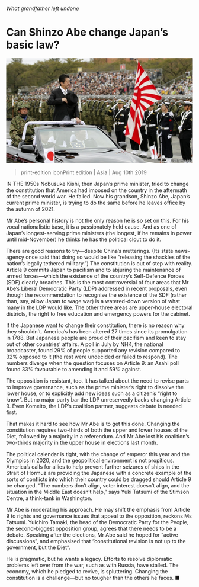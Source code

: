 ###### What grandfather left undone

# Can Shinzo Abe change Japan’s basic law? 

![image](images/20190810_ASP002.jpg) 

> print-edition iconPrint edition | Asia | Aug 10th 2019 

IN THE 1950s Nobusuke Kishi, then Japan’s prime minister, tried to change the constitution that America had imposed on the country in the aftermath of the second world war. He failed. Now his grandson, Shinzo Abe, Japan’s current prime minister, is trying to do the same before he leaves office by the autumn of 2021. 

Mr Abe’s personal history is not the only reason he is so set on this. For his vocal nationalistic base, it is a passionately held cause. And as one of Japan’s longest-serving prime ministers (the longest, if he remains in power until mid-November) he thinks he has the political clout to do it. 

There are good reasons to try—despite China’s mutterings. (Its state news-agency once said that doing so would be like “releasing the shackles of the nation’s legally tethered military.”) The constitution is out of step with reality. Article 9 commits Japan to pacifism and to abjuring the maintenance of armed forces—which the existence of the country’s Self-Defence Forces (SDF) clearly breaches. This is the most controversial of four areas that Mr Abe’s Liberal Democratic Party (LDP) addressed in recent proposals, even though the recommendation to recognise the existence of the SDF (rather than, say, allow Japan to wage war) is a watered-down version of what many in the LDP would like. The other three areas are upper-house electoral districts, the right to free education and emergency powers for the cabinet. 

If the Japanese want to change their constitution, there is no reason why they shouldn’t. America’s has been altered 27 times since its promulgation in 1788. But Japanese people are proud of their pacifism and keen to stay out of other countries’ affairs. A poll in July by NHK, the national broadcaster, found 29% of people supported any revision compared to 32% opposed to it (the rest were undecided or failed to respond). The numbers diverge when the question focuses on Article 9: an Asahi poll found 33% favourable to amending it and 59% against. 

The opposition is resistant, too. It has talked about the need to revise parts to improve governance, such as the prime minister’s right to dissolve the lower house, or to explicitly add new ideas such as a citizen’s “right to know”. But no major party bar the LDP unreservedly backs changing Article 9. Even Komeito, the LDP’s coalition partner, suggests debate is needed first. 

That makes it hard to see how Mr Abe is to get this done. Changing the constitution requires two-thirds of both the upper and lower houses of the Diet, followed by a majority in a referendum. And Mr Abe lost his coalition’s two-thirds majority in the upper house in elections last month. 

The political calendar is tight, with the change of emperor this year and the Olympics in 2020, and the geopolitical environment is not propitious. America’s calls for allies to help prevent further seizures of ships in the Strait of Hormuz are providing the Japanese with a concrete example of the sorts of conflicts into which their country could be dragged should Article 9 be changed. “The numbers don’t align, voter interest doesn’t align, and the situation in the Middle East doesn’t help,” says Yuki Tatsumi of the Stimson Centre, a think-tank in Washington. 

Mr Abe is moderating his approach. He may shift the emphasis from Article 9 to rights and governance issues that appeal to the opposition, reckons Ms Tatsumi. Yuichiro Tamaki, the head of the Democratic Party for the People, the second-biggest opposition group, agrees that there needs to be a debate. Speaking after the elections, Mr Abe said he hoped for “active discussions”, and emphasised that “constitutional revision is not up to the government, but the Diet”. 

He is pragmatic, but he wants a legacy. Efforts to resolve diplomatic problems left over from the war, such as with Russia, have stalled. The economy, which he pledged to revive, is spluttering. Changing the constitution is a challenge—but no tougher than the others he faces. ■ 


